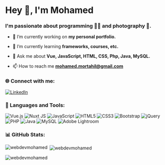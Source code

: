 <h1 align="left">Hey 👋, I'm Mohamed</h1>
<h3 align="left">I'm passionate about programming 👨‍💻 and photography 📸.</h3>

- 🔭 I’m currently working on **my personal portfolio.**

- 🌱 I’m currently learning **frameworks, courses, etc.**

- 💬 Ask me about **Vue, JavaScript, HTML, CSS, Php, Java, MySQL.**

- 📫 How to reach me **mohamed.mortahil@gmail.com**

<h3 align="left">🌐 Connect with me:</h3>

[![LinkedIn](https://img.shields.io/badge/LinkedIn-%230077B5.svg?logo=linkedin&logoColor=white)](https://linkedin.com/in/mohamedmortahil) 

<h3 align="left">🚀 Languages and Tools:</h3>

![Vue.js](https://img.shields.io/badge/vue.js-%2335495e.svg?style=for-the-badge&logo=vuedotjs&logoColor=%234FC08D) ![Nuxt JS](https://img.shields.io/badge/Nuxt-002E3B?style=for-the-badge&logo=nuxt.js&logoColor=#00DC82) ![JavaScript](https://img.shields.io/badge/javascript-%23323330.svg?style=for-the-badge&logo=javascript&logoColor=%23F7DF1E) ![HTML5](https://img.shields.io/badge/html5-%23E34F26.svg?style=for-the-badge&logo=html5&logoColor=white) ![CSS3](https://img.shields.io/badge/css3-%231572B6.svg?style=for-the-badge&logo=css3&logoColor=white) ![Bootstrap](https://img.shields.io/badge/bootstrap-%238511FA.svg?style=for-the-badge&logo=bootstrap&logoColor=white) ![jQuery](https://img.shields.io/badge/jquery-%230769AD.svg?style=for-the-badge&logo=jquery&logoColor=white) ![PHP](https://img.shields.io/badge/php-%23777BB4.svg?style=for-the-badge&logo=php&logoColor=white) ![Java](https://img.shields.io/badge/java-%23ED8B00.svg?style=for-the-badge&logo=openjdk&logoColor=white) ![MySQL](https://img.shields.io/badge/mysql-%2300000f.svg?style=for-the-badge&logo=mysql&logoColor=white) ![Adobe Lightroom](https://img.shields.io/badge/Adobe%20Lightroom-31A8FF.svg?style=for-the-badge&logo=Adobe%20Lightroom&logoColor=white)

<h3 align="left">📊 GitHub Stats:</h3>
<p><img align="left" src="https://github-readme-stats.vercel.app/api/top-langs?username=webdevmohamed&theme=gotham&show_icons=true&locale=en&layout=compact" alt="webdevmohamed" /></p>

<p>&nbsp;<img align="center" src="https://github-readme-stats.vercel.app/api?username=webdevmohamed&theme=gotham&show_icons=true&locale=en" alt="webdevmohamed" /></p>

<p><img align="center" src="https://github-readme-streak-stats.herokuapp.com/?user=webdevmohamed&theme=gotham" alt="webdevmohamed" /></p>
